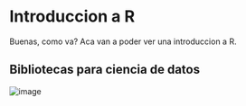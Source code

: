 # Introduccion a R

Buenas, como va? Aca van a poder ver una introduccion a R.


## Bibliotecas para ciencia de datos

![image](https://github.com/user-attachments/assets/91c609b9-ec77-4e07-ba48-597852b58ae4)

